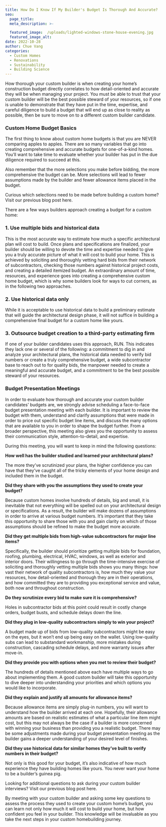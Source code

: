 ```yaml
---
title: How Do I Know If My Builder's Budget Is Thorough And Accurate?
seo:
  page_title:
  meta_description: >-

  featured_image:  /uploads/lighted-windows-stone-house-evening.jpg
  featured_image_alt:
date: 2022-10-28
author: Chue Vang
categories:
  - Custom Homes
  - Renovations
  - Sustainability
  - Building Science
---
```



How thorough your custom builder is when creating your home’s construction budget directly correlates to how detail-oriented and accurate they will be when managing your project. You must be able to trust that your custom builder will be the best possible steward of your resources, so if one is unable to demonstrate that they have put in the time, expertise, and careful diligence to build a budget that will end up as close to reality as possible, then be sure to move on to a different custom builder candidate.

### Custom Home Budget Basics

The first thing to know about custom home budgets is that you are NEVER comparing apples to apples. There are so many variables that go into creating comprehensive and accurate budgets for one-of-a-kind homes. You’ll want to take time to evaluate whether your builder has put in the due diligence required to succeed at this.

Also remember that the more selections you make before bidding, the more comprehensive the budget can be. More selections will lead to fewer assumptions made by the builder and fewer allowance items placed in the budget.

Curious which selections need to be made before building a custom home? Visit our previous blog post here.

There are a few ways builders approach creating a budget for a custom home:

### 1. Use multiple bids and historical data

This is the most accurate way to estimate how much a specific architectural plan will cost to build. Once plans and specifications are finalized, your builder should be willing to devote the time and expertise needed to give you a truly accurate picture of what it will cost to build your home. This is achieved by soliciting and thoroughly vetting hard bids from their network of subcontractors, checking those numbers against historical project costs, and creating a detailed itemized budget. An extraordinary amount of time, resources, and experience goes into creating a comprehensive custom home budget, which is why some builders look for ways to cut corners, as in the following two approaches.

### 2. Use historical data only

While it is acceptable to use historical data to build a preliminary estimate that will guide the architectural design phase, it will not suffice in building a comprehensive final budget for a custom home like yours.

### 3. Outsource budget creation to a third-party estimating firm

If one of your builder candidates uses this approach, RUN. This indicates they lack one or several of the following: a commitment to dig in and analyze your architectural plans, the historical data needed to verify bid numbers or create a truly comprehensive budget, a wide subcontractor base to reach out to for quality bids, the manpower needed to create a meaningful and accurate budget, and a commitment to be the best possible steward of your resources.

### Budget Presentation Meetings

In order to evaluate how thorough and accurate your custom builder candidates’ budgets are, we strongly advise scheduling a face-to-face budget presentation meeting with each builder. It is important to review the budget with them, understand and clarify assumptions that were made in order to price out specific budget line items, and discuss the many options that are available to you in order to shape the budget further. From a broader perspective, this meeting also gives you the opportunity to assess their communication style, attention-to-detail, and expertise.

During this meeting, you will want to keep in mind the following questions:

__How well has the builder studied and learned your architectural plans?__

The more they’ve scrutinized your plans, the higher confidence you can have that they’ve caught all of the tricky elements of your home design and included them in the budget.

__Did they share with you the assumptions they used to create your budget?__

Because custom homes involve hundreds of details, big and small, it is inevitable that not everything will be spelled out on your architectural design or specifications. As a result, the builder will make dozens of assumptions in order to arrive at various budget numbers. It’s important that they take this opportunity to share those with you and gain clarity on which of those assumptions should be refined to make the budget more accurate.

__Did they get multiple bids from high-value subcontractors for major line items?__

Specifically, the builder should prioritize getting multiple bids for foundation, roofing, plumbing, electrical, HVAC, windows, as well as exterior and interior doors. Their willingness to go through the time-intensive exercise of soliciting and thoroughly vetting multiple bids shows you many things: how vast their network of quality subcontractors is, how much they value your resources, how detail-oriented and thorough they are in their operations, and how committed they are to providing you exceptional service and value, both now and throughout construction.

__Do they scrutinize every bid to make sure it is comprehensive?__

Holes in subcontractor bids at this point could result in costly change orders, budget busts, and schedule delays down the line.

__Did they plug in low-quality subcontractors simply to win your project?__

A budget made up of bids from low-quality subcontractors might be easy on the eyes, but it won’t end up being easy on the wallet. Using low-quality subs can lead to substandard workmanship, more mistakes during construction, cascading schedule delays, and more warranty issues after move-in.

__Did they provide you with options when you met to review their budget?__

The hundreds of details mentioned above each have multiple ways to go about implementing them. A good custom builder will take this opportunity to dive deeper into understanding your priorities and which options you would like to incorporate.

__Did they explain and justify all amounts for allowance items?__

Because allowance items are simply plug-in numbers, you will want to understand how the builder arrived at each one. Hopefully, their allowance amounts are based on realistic estimates of what a particular line item might cost, but this may not always be the case if a builder is more concerned with winning your business than providing you a realistic budget. There may be some adjustments made during your budget presentation meeting as the builder gains a deeper understanding of your desired level of finishes.

__Did they use historical data for similar homes they’ve built to verify numbers in their budget?__

Not only is this good for your budget, it’s also indicative of how much experience they have building homes like yours. You never want your home to be a builder’s guinea pig.

Looking for additional questions to ask during your custom builder interviews? Visit our previous blog post here.

By meeting with your custom builder and asking some key questions to assess the process they used to create your custom home’s budget, you can learn not only how much it will cost to build your home, but how confident you feel in your builder. This knowledge will be invaluable as you take the next steps in your custom homebuilding journey.

